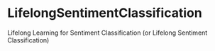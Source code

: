 # LifelongSentimentClassification
Lifelong Learning for Sentiment Classification (or Lifelong Sentiment Classification)
